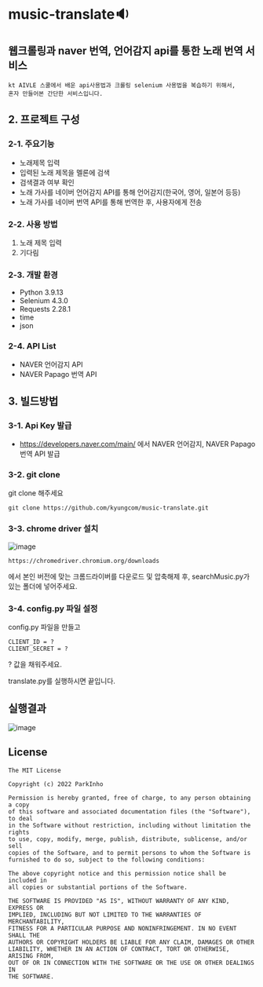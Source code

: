 # music-translate🔉
## 웹크롤링과 naver 번역, 언어감지 api를 통한 노래 번역 서비스
```
kt AIVLE 스쿨에서 배운 api사용법과 크롤링 selenium 사용법을 복습하기 위해서,
혼자 만들어본 간단한 서비스입니다.
```

## 2. 프로젝트 구성
### 2-1. 주요기능
* 노래제목 입력
* 입력된 노래 제목을 멜론에 검색
* 검색결과 여부 확인
* 노래 가사를 네이버 언어감지 API를 통해 언어감지(한국어, 영어, 일본어 등등)
* 노래 가사를 네이버 번역 API를 통해 번역한 후, 사용자에게 전송

### 2-2. 사용 방법
1. 노래 제목 입력
2. 기다림

### 2-3. 개발 환경
+ Python 3.9.13
+ Selenium 4.3.0
+ Requests 2.28.1
+ time
+ json

### 2-4. API List
+ NAVER 언어감지 API
+ NAVER Papago 번역 API

## 3. 빌드방법
### 3-1. Api Key 발급
+ https://developers.naver.com/main/ 에서 NAVER 언어감지, NAVER Papago 번역 API 발급

### 3-2. git clone
git clone 해주세요

```
git clone https://github.com/kyungcom/music-translate.git
```
### 3-3. chrome driver 설치
![image](https://user-images.githubusercontent.com/72953874/183106356-eb42ebfc-e36a-40cd-adef-b9ca4b1a94df.png)

```
https://chromedriver.chromium.org/downloads
```
에서 본인 버전에 맞는 크롬드라이버를 다운로드 및 압축해제 후, searchMusic.py가 있는 폴더에 넣어주세요.


### 3-4. config.py 파일 설정
config.py 파일을 만들고
```
CLIENT_ID = ?
CLIENT_SECRET = ?
```
? 값을 채워주세요.

translate.py를 실행하시면 끝입니다.

## 실행결과
![image](https://user-images.githubusercontent.com/72953874/183106217-8fa5196c-4174-4234-9eec-c2b5336bf596.png)


## License
````````
The MIT License

Copyright (c) 2022 ParkInho

Permission is hereby granted, free of charge, to any person obtaining a copy
of this software and associated documentation files (the "Software"), to deal
in the Software without restriction, including without limitation the rights
to use, copy, modify, merge, publish, distribute, sublicense, and/or sell
copies of the Software, and to permit persons to whom the Software is
furnished to do so, subject to the following conditions:

The above copyright notice and this permission notice shall be included in
all copies or substantial portions of the Software.

THE SOFTWARE IS PROVIDED "AS IS", WITHOUT WARRANTY OF ANY KIND, EXPRESS OR
IMPLIED, INCLUDING BUT NOT LIMITED TO THE WARRANTIES OF MERCHANTABILITY,
FITNESS FOR A PARTICULAR PURPOSE AND NONINFRINGEMENT. IN NO EVENT SHALL THE
AUTHORS OR COPYRIGHT HOLDERS BE LIABLE FOR ANY CLAIM, DAMAGES OR OTHER
LIABILITY, WHETHER IN AN ACTION OF CONTRACT, TORT OR OTHERWISE, ARISING FROM,
OUT OF OR IN CONNECTION WITH THE SOFTWARE OR THE USE OR OTHER DEALINGS IN
THE SOFTWARE.
``````````